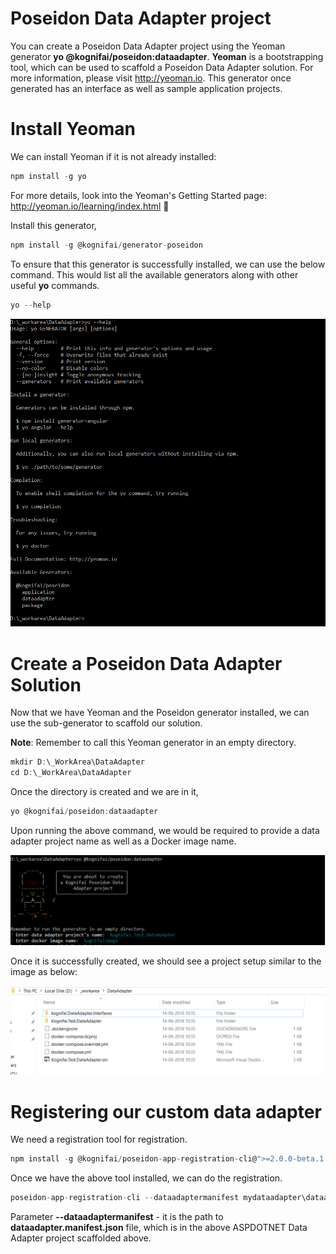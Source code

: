 # Poseidon Data Adapter project

You can create a Poseidon Data Adapter project using the Yeoman generator **yo @kognifai/poseidon:dataadapter**.  **Yeoman** is a bootstrapping tool, which can be used to scaffold a Poseidon Data Adapter solution.  For more information, please visit http://yeoman.io.  This generator once generated has an interface as well as sample application projects.

# Install Yeoman

We can install Yeoman if it is not already installed:
```javascript
npm install -g yo
```

For more details, look into the Yeoman's Getting Started page: http://yeoman.io/learning/index.html 

Install this generator,
```typescript
npm install -g @kognifai/generator-poseidon
```
To ensure that this generator is successfully installed, we can use the below command.  This would list all the available generators along with other useful **yo** commands.

```typescript
yo --help
```
 ![image.png](.%20images/image-b5b30524-38c5-48a0-826c-220abd294f64.png)

# Create a Poseidon Data Adapter Solution

Now that we have Yeoman and the Poseidon generator installed, we can use the sub-generator to scaffold our solution.

**Note**:  Remember to call this Yeoman generator in an empty directory.
```typescript
mkdir D:\_WorkArea\DataAdapter
cd D:\_WorkArea\DataAdapter
```
Once the directory is created and we are in it,
```typescript
yo @kognifai/poseidon:dataadapter
```

Upon running the above command, we would be required to provide a data adapter project name as well as a Docker image name.

  ![image.png](.%20images/image-214e8b82-1a2a-43bb-8730-a19d2f541efa.png)

Once it is successfully created, we should see a project setup similar to the image as below:

 ![image.png](.%20images/image-a7c43374-d0b3-4a2a-8eb4-2a4b98e05b63.png)

# Registering our custom data adapter
We need a registration tool for registration.
```typescript
npm install -g @kognifai/poseidon-app-registration-cli@">=2.0.0-beta.1 <3.0.0"
```
Once we have the above tool installed, we can do the registration.
```typescript
poseidon-app-registration-cli --dataadaptermanifest mydataadapter\dataadapter.manifest.json --username  xyz --password xyz
```
Parameter **--dataadaptermanifest** - it is the path to **dataadapter.manifest.json** file, which is in the above ASPDOTNET Data Adapter project scaffolded above.


